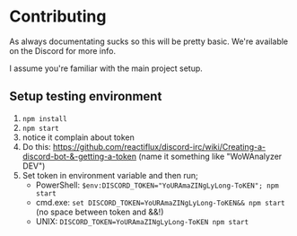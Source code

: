# Contributing

As always documentating sucks so this will be pretty basic. We're available on the Discord for more info.

I assume you're familiar with the main project setup.

## Setup testing environment

1. `npm install`
2. `npm start`
3. notice it complain about token
4. Do this: https://github.com/reactiflux/discord-irc/wiki/Creating-a-discord-bot-&-getting-a-token (name it something like "WoWAnalyzer DEV")
5. Set token in environment variable and then run;
    * PowerShell: `$env:DISCORD_TOKEN="YoURAmaZINgLyLong-ToKEN"; npm start`
    * cmd.exe: `set DISCORD_TOKEN=YoURAmaZINgLyLong-ToKEN&& npm start` (no space between token and &&!)
    * UNIX: `DISCORD_TOKEN=YoURAmaZINgLyLong-ToKEN npm start`

